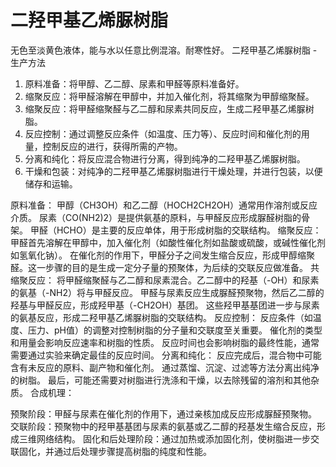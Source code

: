 # 二羟甲基乙烯脲树脂
无色至淡黄色液体，能与水以任意比例混溶。耐寒性好。
二羟甲基乙烯脲树脂 - 生产方法

1. 原料准备：将甲醇、乙二醇、尿素和甲醛等原料准备好。
2. 缩聚反应：将甲醛溶解在甲醇中，并加入催化剂，将其缩聚为甲醇缩聚醛。
3. 缩聚反应：将甲醛缩聚醛与乙二醇和尿素共同反应，生成二羟甲基乙烯脲树脂。
4. 反应控制：通过调整反应条件（如温度、压力等）、反应时间和催化剂的用量，控制反应的进行，获得所需的产物。
5. 分离和纯化：将反应混合物进行分离，得到纯净的二羟甲基乙烯脲树脂。
6. 干燥和包装：对纯净的二羟甲基乙烯脲树脂进行干燥处理，并进行包装，以便储存和运输。

原料准备：
甲醇（CH3OH）和乙二醇（HOCH2CH2OH）通常用作溶剂或反应介质。
尿素（CO(NH2)2）是提供氨基的原料，与甲醛反应形成脲醛树脂的骨架。
甲醛（HCHO）是主要的反应单体，用于形成树脂的交联结构。
缩聚反应：
甲醛首先溶解在甲醇中，加入催化剂（如酸性催化剂如盐酸或硫酸，或碱性催化剂如氢氧化钠）。
在催化剂的作用下，甲醛分子之间发生缩合反应，形成甲醇缩聚醛。这一步骤的目的是生成一定分子量的预聚体，为后续的交联反应做准备。
共缩聚反应：
将甲醛缩聚醛与乙二醇和尿素混合。乙二醇中的羟基（-OH）和尿素的氨基（-NH2）将与甲醛反应。
甲醛与尿素反应生成脲醛预聚物，然后乙二醇的羟基与甲醛反应，形成羟甲基（-CH2OH）基团。
这些羟甲基基团进一步与尿素的氨基反应，形成二羟甲基乙烯脲树脂的交联结构。
反应控制：
反应条件（如温度、压力、pH值）的调整对控制树脂的分子量和交联度至关重要。
催化剂的类型和用量会影响反应速率和树脂的性质。
反应时间也会影响树脂的最终性能，通常需要通过实验来确定最佳的反应时间。
分离和纯化：
反应完成后，混合物中可能含有未反应的原料、副产物和催化剂。
通过蒸馏、沉淀、过滤等方法分离出纯净的树脂。
最后，可能还需要对树脂进行洗涤和干燥，以去除残留的溶剂和其他杂质。
合成机理：

预聚阶段：甲醛与尿素在催化剂的作用下，通过亲核加成反应形成脲醛预聚物。
交联阶段：预聚物中的羟甲基基团与尿素的氨基或乙二醇的羟基发生缩合反应，形成三维网络结构。
固化和后处理阶段：通过加热或添加固化剂，使树脂进一步交联固化，并通过后处理步骤提高树脂的纯度和性能。